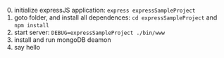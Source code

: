 0. initialize expressJS application: `express expressSampleProject`
0. goto folder, and install all dependences: `cd expressSampleProject` and `npm install`
0. start server: `DEBUG=expressSampleProject ./bin/www`
0. install and run mongoDB deamon
1. say hello